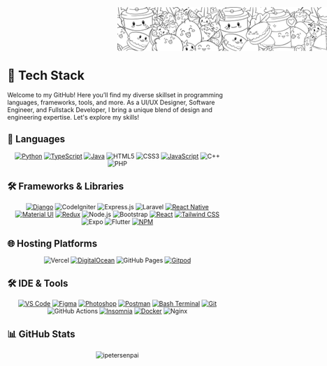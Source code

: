 <div align="center" style="position: relative; height: 100px; width: 100%;">
  <img src="./assets/banner.jpg" alt="banner" style="position: absolute; max-height: 100px; max-width: 100%; object-fit: cover; object-position: center;">
</div>

# 💼 Tech Stack

Welcome to my GitHub! Here you’ll find my diverse skillset in programming languages, frameworks, tools, and more. As a UI/UX Designer, Software Engineer, and Fullstack Developer, I bring a unique blend of design and engineering expertise. Let's explore my skills!

## 🔧 Languages
<div align="center">
  <a href="https://www.python.org"><img src="https://img.shields.io/badge/python-e9b500?style=for-the-badge&logo=python&logoColor=white" alt="Python"></a>
  <a href="https://www.typescriptlang.org/"><img src="https://img.shields.io/badge/typescript-1DA1F2?style=for-the-badge&logo=typescript&logoColor=white" alt="TypeScript"></a>
  <a href="https://www.java.com"><img src="https://img.shields.io/badge/☕_Java-d22d52?style=for-the-badge&logo=java&logoColor=white" alt="Java"></a>
  <img src="https://img.shields.io/badge/html5-%23E34F26.svg?style=for-the-badge&logo=html5&logoColor=white" alt="HTML5">
  <img src="https://img.shields.io/badge/css3-%231572B6.svg?style=for-the-badge&logo=css3&logoColor=white" alt="CSS3">
  <a href="https://www.javascript.com"><img src="https://img.shields.io/badge/javascript-e9b500?style=for-the-badge&logo=javascript&logoColor=white" alt="JavaScript"></a>
  <img src="https://img.shields.io/badge/c++-%2300599C.svg?style=for-the-badge&logo=c%2B%2B&logoColor=white" alt="C++">
  <img src="https://img.shields.io/badge/php-%238511FA.svg?style=for-the-badge&logo=php&logoColor=white" alt="PHP">
</div>

## 🛠 Frameworks & Libraries
<div align="center">
  <a href="https://www.djangoproject.com"><img src="https://img.shields.io/badge/django-21de80?style=for-the-badge&logo=django&logoColor=white" alt="Django"></a>
  <img src="https://img.shields.io/badge/codeigniter-%23E34F26.svg?style=for-the-badge&logo=codeigniter&logoColor=white" alt="CodeIgniter">
  <img src="https://img.shields.io/badge/express.js-%23404d59.svg?style=for-the-badge&logo=express&logoColor=%2361DAFB" alt="Express.js">
  <img src="https://img.shields.io/badge/laravel-%23FF2D20.svg?style=for-the-badge&logo=laravel&logoColor=white" alt="Laravel">
  <a href="https://reactnative.dev"><img src="https://img.shields.io/badge/react_native-01defe?style=for-the-badge&logo=react&logoColor=white" alt="React Native"></a>
  <a href="https://mui.com/"><img src="https://img.shields.io/badge/materalUI-0069ff?style=for-the-badge&logo=mui&logoColor=white" alt="Material UI"></a>
  <a href="https://redux.js.org"><img src="https://img.shields.io/badge/redux-6528F7?style=for-the-badge&logo=redux&logoColor=white" alt="Redux"></a>
  <img src="https://img.shields.io/badge/node.js-6DA55F?style=for-the-badge&logo=node.js&logoColor=white" alt="Node.js">
  <img src="https://img.shields.io/badge/bootstrap-%238511FA.svg?style=for-the-badge&logo=bootstrap&logoColor=white" alt="Bootstrap">
  <a href="https://react.dev/"><img src="https://img.shields.io/badge/react-01defe?style=for-the-badge&logo=react&logoColor=white" alt="React"></a>
  <a href="https://tailwindcomponents.com/"><img src="https://img.shields.io/badge/tailwindcss-1ae5c6?style=for-the-badge&logo=tailwindcss&logoColor=white" alt="Tailwind CSS"></a>
  <img src="https://img.shields.io/badge/expo-1C1E24?style=for-the-badge&logo=expo&logoColor=#D04A37" alt="Expo">
  <img src="https://img.shields.io/badge/Flutter-%2302569B.svg?style=for-the-badge&logo=Flutter&logoColor=white" alt="Flutter">
  <a href="https://www.npmjs.com/"><img src="https://img.shields.io/badge/NPM-CB3837?style=for-the-badge&logo=npm&logoColor=white" alt="NPM"></a>
</div>

## 🌐 Hosting Platforms
<div align="center">
  <img src="https://img.shields.io/badge/vercel-%23000000.svg?style=for-the-badge&logo=vercel&logoColor=white" alt="Vercel">
  <a href="https://www.digitalocean.com/"><img src="https://img.shields.io/badge/digitalOcean-0069ff?style=for-the-badge&logo=digitalocean&logoColor=white" alt="DigitalOcean"></a>
  <img src="https://img.shields.io/badge/github%20pages-121013?style=for-the-badge&logo=github&logoColor=white" alt="GitHub Pages">
  <a href="https://www.gitpod.io/"><img src="https://img.shields.io/badge/gitpod-e9b500?style=for-the-badge&logo=gitpod&logoColor=white" alt="Gitpod"></a>
</div>

## 🛠 IDE & Tools
<div align="center">
  <a href="https://code.visualstudio.com"><img src="https://img.shields.io/badge/visualstudio-184ee7?style=for-the-badge&logo=visualstudio&logoColor=white" alt="VS Code"></a>
  <a href="https://www.figma.com"><img src="https://img.shields.io/badge/figma-cd3259?style=for-the-badge&logo=figma&logoColor=white" alt="Figma"></a>
  <a href="https://www.adobe.com"><img src="https://img.shields.io/badge/PS_photoshop-01defe?style=for-the-badge&logo=photoshop&logoColor=white" alt="Photoshop"></a>
  <a href="https://www.postman.com"><img src="https://img.shields.io/badge/postman-fc8303?style=for-the-badge&logo=postman&logoColor=white" alt="Postman"></a>
  <a href="https://www.bash.dev"><img src="https://img.shields.io/badge/❒_bash_Terminal-23b63f?style=for-the-badge&logo=bash&logoColor=white" alt="Bash Terminal"></a>
  <a href="https://git-scm.com/"><img src="https://img.shields.io/badge/git-ff7f00?style=for-the-badge&logo=git&logoColor=white" alt="Git"></a>
  <img src="https://img.shields.io/badge/github%20actions-%232671E5.svg?style=for-the-badge&logo=githubactions&logoColor=white" alt="GitHub Actions">
  <a href="https://docs.insomnia.rest"><img src="https://img.shields.io/badge/insomnia-ad03b0?style=for-the-badge&logo=insomnia&logoColor=white" alt="Insomnia"></a>
  <a href="https://www.docker.com/"><img src="https://img.shields.io/badge/docker-1DA1F2?style=for-the-badge&logo=docker&logoColor=white" alt="Docker"></a>
  <img src="https://img.shields.io/badge/nginx-%23009639.svg?style=for-the-badge&logo=nginx&logoColor=white" alt="Nginx">
</div>

## 📊 GitHub Stats
<div align="center">
  <p><img align="center" src="https://github-readme-streak-stats.herokuapp.com/?user=ipetersenpai&theme=vision-friendly-dark" alt="ipetersenpai"></p>
</div>
